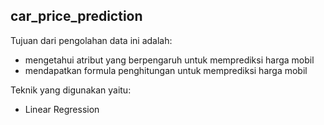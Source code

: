 ## car_price_prediction
Tujuan dari pengolahan data ini adalah:
- mengetahui atribut yang berpengaruh untuk memprediksi harga mobil
- mendapatkan formula penghitungan untuk memprediksi harga mobil

Teknik yang digunakan yaitu:
- Linear Regression
